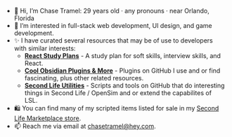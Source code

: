 - 🦌 Hi, I’m Chase Tramel: 29 years old · any pronouns · near Orlando, Florida
- 💛 I’m interested in full-stack web development, UI design, and game development.
- ✨ I have curated several resources that may be of use to developers with similar interests:
  - **[React Study Plans](https://github.com/ChaseTramel/react-study-plans)** - A study plan for soft skills, interview skills, and React.
  - **[Cool Obsidian Plugins & More](https://github.com/stars/ChaseTramel/lists/cool-obsidian-plugins-more)** - Plugins on GitHub I use and or find fascinating, plus other related resources.
  - **[Second Life Utilities](https://github.com/stars/ChaseTramel/lists/second-life-utilities)** - Scripts and tools on GitHub that do interesting things in Second Life / OpenSim and or extend the capabilites of LSL.
- 🛍️ You can find many of my scripted items listed for sale in my [Second Life Marketplace store](https://marketplace.secondlife.com/stores/244066).
- 📫 Reach me via email at [chasetramel@hey.com](mailto:chasetramel@hey.com).
